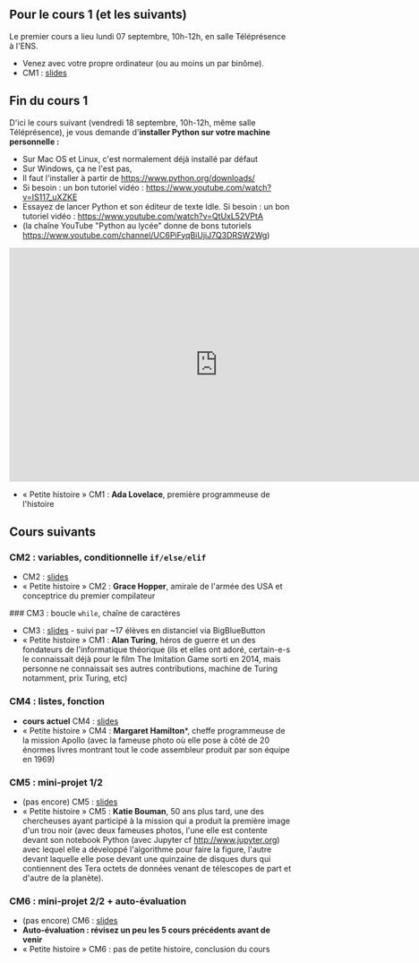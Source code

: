 ## Pour le cours 1 (et les suivants)

Le premier cours a lieu lundi 07 septembre, 10h-12h, en salle Téléprésence à l'ENS.

- Venez avec votre propre ordinateur (ou au moins un par binôme).
- CM1 : [slides](2020-DEM-Cours-1.pdf)

## Fin du cours 1

D'ici le cours suivant (vendredi 18 septembre, 10h-12h, même salle Téléprésence),
je vous demande d'**installer Python sur votre machine personnelle :**

- Sur Mac OS et Linux, c'est normalement déjà installé par défaut
- Sur Windows, ça ne l'est pas,
- Il faut l'installer à partir de https://www.python.org/downloads/
- Si besoin : un bon tutoriel vidéo : https://www.youtube.com/watch?v=IS117_uXZKE
- Essayez de lancer Python et son éditeur de texte Idle.
  Si besoin : un bon tutoriel vidéo : https://www.youtube.com/watch?v=QtUxL52VPtA
- (la chaîne YouTube "Python au lycée" donne de bons tutoriels https://www.youtube.com/channel/UC6PiFyqBiUjiJ7Q3DRSW2Wg)

<iframe width="743" height="418" src="https://www.youtube.com/embed/IS117_uXZKE" frameborder="0" allow="accelerometer; autoplay; encrypted-media; gyroscope; picture-in-picture" allowfullscreen></iframe>

- « Petite histoire » CM1 : **Ada Lovelace**, première programmeuse de l'histoire

## Cours suivants

### CM2 : variables, conditionnelle `if/else/elif`

- CM2 : [slides](2020-DEM-Cours-2.pdf)
- « Petite histoire » CM2 : **Grace Hopper**, amirale de l'armée des USA et conceptrice du premier compilateur

### CM3 : boucle `while`, chaîne de caractères

- CM3 : [slides](2020-DEM-Cours-3.pdf) - suivi par ~17 élèves en distanciel via BigBlueButton
- « Petite histoire » CM1 : **Alan Turing**, héros de guerre et un des fondateurs de l'informatique théorique (ils et elles ont adoré, certain-e-s le connaissait déjà pour le film The Imitation Game sorti en 2014, mais personne ne connaissait ses autres
contributions, machine de Turing notamment, prix Turing, etc)

### CM4 : listes, fonction

- **cours actuel** CM4 : [slides](2020-DEM-Cours-4.pdf)
- « Petite histoire » CM4 : **Margaret Hamilton***, cheffe programmeuse de la mission Apollo (avec la fameuse photo où elle pose à côté de 20 énormes livres montrant tout le code assembleur produit par son équipe en 1969)

### CM5 : mini-projet 1/2

- (pas encore) CM5 : [slides](2020-DEM-Cours-5.pdf)
- « Petite histoire » CM5 : **Katie Bouman**, 50 ans plus tard, une des chercheuses ayant participé à la mission qui a produit la première image d'un trou noir (avec deux fameuses photos, l'une elle est contente devant son notebook Python (avec Jupyter
cf http://www.jupyter.org) avec lequel elle a développé l'algorithme pour faire la figure, l'autre devant laquelle elle pose devant une quinzaine de disques durs qui contiennent des Tera octets de données venant de télescopes de
part et d'autre de la planète).

### CM6 : mini-projet 2/2 + auto-évaluation

- (pas encore) CM6 : [slides](2020-DEM-Cours-6.pdf)
- **Auto-évaluation : révisez un peu les 5 cours précédents avant de venir**
- « Petite histoire » CM6 : pas de petite histoire, conclusion du cours
